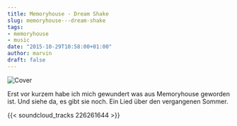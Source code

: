 ```yaml
---
title: Memoryhouse - Dream Shake
slug: memoryhouse---dream-shake
tags:
- memoryhouse
- music
date: "2015-10-29T10:58:00+01:00"
author: marvin
draft: false
---
```

![Cover](/images/memoryhouse_dream_shake.jpg)

Erst vor kurzem habe ich mich gewundert was aus Memoryhouse geworden ist. Und siehe da, es gibt sie noch. Ein Lied über den vergangenen Sommer.

{{< soundcloud_tracks 226261644 >}}